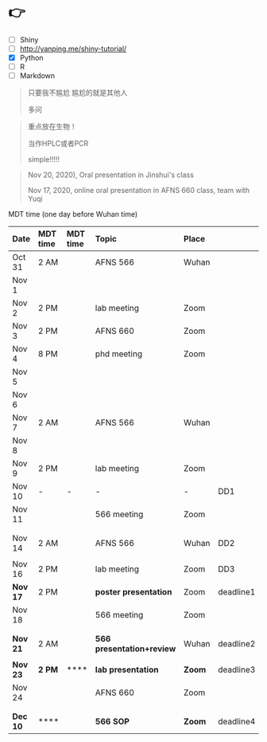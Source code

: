 # 👉

* [ ] Shiny 
* [ ] http://yanping.me/shiny-tutorial/
* [x] Python
* [ ] R
* [ ] Markdown

> 只要我不尴尬  尴尬的就是其他人
>
> 多问



> 重点放在生物！
>
> 当作HPLC或者PCR
>
> simple!!!!!



> Nov 20, 2020\), Oral presentation in Jinshui's class
>
> Nov 17, 2020, online oral presentation in AFNS 660 class, team with Yuqi

MDT time \(one day before Wuhan time\)

| Date | MDT time | MDT time | Topic | Place |  |
| :--- | :--- | :--- | :--- | :--- | :--- |
| Oct 31 | 2 AM |  | AFNS 566 | Wuhan |  |
| Nov 1 |  |  |  |  |  |
| Nov 2 | 2 PM |  | lab meeting | Zoom |  |
| Nov 3 | 2 PM |  | AFNS 660 | Zoom |  |
| Nov 4 | 8 PM |  | phd meeting | Zoom |  |
| Nov 5 |  |  |  |  |  |
| Nov 6 |  |  |  |  |  |
| Nov 7 | 2 AM |  | AFNS 566 | Wuhan |  |
| Nov 8 |  |  |  |  |  |
| Nov 9 | 2 PM |  | lab meeting | Zoom |  |
| Nov 10 | - | - | - | - | DD1 |
| Nov 11 |  |  | 566 meeting | Zoom |  |
|  |  |  |  |  |  |
|  |  |  |  |  |  |
| Nov 14 | 2 AM |  | AFNS 566 | Wuhan | DD2 |
|  |  |  |  |  |  |
| Nov 16 | 2 PM |  | lab meeting | Zoom | DD3 |
| **Nov 17** | 2 PM |  | **poster presentation** | Zoom | deadline1 |
| Nov 18 |  |  | 566 meeting | Zoom |  |
|  |  |  |  |  |  |
|  |  |  |  |  |  |
| **Nov 21** | 2 AM |  | **566 presentation+review** | Wuhan | deadline2 |
|  |  |  |  |  |  |
| **Nov 23** | **2 PM** | \*\*\*\* | **lab presentation**  | **Zoom** | deadline3 |
| Nov 24 |  |  | AFNS 660 | Zoom |  |
|  |  |  |  |  |  |
|  |  |  |  |  |  |
| **Dec 10** | \*\*\*\* |  | **566 SOP** | **Zoom** | deadline4 |



